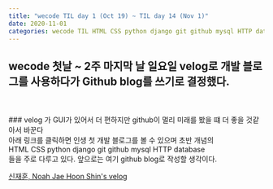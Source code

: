 ```yaml
---
title: "wecode TIL day 1 (Oct 19) ~ TIL day 14 (Nov 1)"
date: 2020-11-01
categories: wecode TIL HTML CSS python django git github mysql HTTP database
---
```


## wecode 첫날 ~ 2주 마지막 날 일요일 velog로 개발 블로그를 사용하다가 Github blog를 쓰기로 결정했다.

<br>
<br>
### velog 가 GUI가 있어서 더 편하지만 github이 멀리 미래를 봤을 떄 더 좋을 것같아서 바꾼다
<br>
아래 링크를 클릭하면 인생 첫 개발 블로그를 볼 수 있으며 초반 개념의 <br>
 HTML CSS python django git github mysql HTTP database <br>
들을 주로 다루고 있다. 앞으로는 여기  github blog로 작성할 생각이다.

[신재훈, Noah Jae Hoon Shin's velog](https://velog.io/@noahshin__11)

